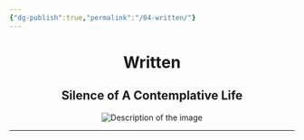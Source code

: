 ```yaml
---
{"dg-publish":true,"permalink":"/04-written/"}
---
```


<div style="text-align: center;">
    <h1>Written</h1>
    <h2>Silence of A Contemplative Life</h2>
    <img src="https://i.imgur.com/Z0QaPo7_d.jpg?maxwidth=520&shape=thumb&fidelity=high" alt="Description of the image" style="max-width: 100%; height: auto;">
</div>
<hr>
